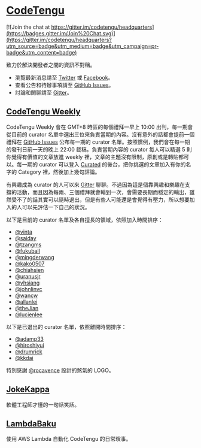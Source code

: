 # [CodeTengu](https://codetengu.com/)

[![Join the chat at https://gitter.im/codetengu/headquarters](https://badges.gitter.im/Join%20Chat.svg)](https://gitter.im/codetengu/headquarters?utm_source=badge&utm_medium=badge&utm_campaign=pr-badge&utm_content=badge)

致力於解決開發者之間的資訊不對稱。

* 瀏覽最新消息請至 [Twitter](https://twitter.com/codetengu) 或 [Facebook](https://www.facebook.com/codetengu)。
* 查看公告和待辦事項請至 [GitHub Issues](https://github.com/codetengu/headquarters/issues)。
* 討論和閒聊請至 [Gitter](https://gitter.im/codetengu/headquarters)。

## [CodeTengu Weekly](https://weekly.codetengu.com/)

CodeTengu Weekly 會在 GMT+8 時區的每個禮拜一早上 10:00 出刊，每一期會從目前的 curator 名單中選出三位來負責當期的內容。沒有意外的話都會提前一個禮拜在 [GitHub Issues](https://github.com/codetengu/headquarters/issues) 公布每一期的 curator 名單。按照慣例，我們會在每一期的發刊日前一天的晚上 22:00 截稿，負責當期內容的 curator 每人可以精選 5 則你覺得有價值的文章放進 weekly 裡，文章的主題沒有限制，原創或是轉貼都可以。每一期的 curator 可以登入 [Curated](https://my.curated.co/codetengu/issues) 的後台，把你挑選的文章加入有你的名字的 Category 裡，然後加上幾句評論。

有興趣成為 curator 的人可以來 [Gitter](https://gitter.im/codetengu/headquarters) 聊聊。不過因為這是個靠興趣和樂趣在支撐的活動，而且因為每兩、三個禮拜就會輪到一次，會需要長期而穩定的輸出，雖然受不了的話其實可以隨時退出，但是有些人可能還是會覺得有壓力，所以想要加入的人可以先評估一下自己的狀況。

以下是目前的 curator 名單及各自擅長的領域，依照加入時間排序：

* [@vinta](https://github.com/vinta)
* [@saiday](https://github.com/saiday)
* [@tzangms](https://github.com/tzangms)
* [@fukuball](https://github.com/fukuball)
* [@mingderwang](https://github.com/mingderwang)
* [@kako0507](https://github.com/kako0507)
* [@chiahsien](https://github.com/chiahsien)
* [@uranusjr](https://github.com/uranusjr)
* [@yhsiang](https://github.com/yhsiang)
* [@johnlinvc](https://github.com/johnlinvc)
* [@wancw](https://github.com/wancw)
* [@allanlei](https://github.com/allanlei)
* [@theJian](https://github.com/thejian)
* [@lucienlee](https://github.com/lucienlee)

以下是已退出的 curator 名單，依照離開時間排序：

* [@adamp33](https://github.com/adamp33)
* [@hiroshiyui](https://github.com/hiroshiyui)
* [@drumrick](https://github.com/drumrick)
* [@kkdai](https://github.com/kkdai)

特別感謝 [@rocavence](https://www.linkedin.com/in/rocavence) 設計的煞氣的 LOGO。

## [JokeKappa](https://github.com/CodeTengu/jokekappa)

軟體工程師才懂的一句話笑話。

## [LambdaBaku](https://github.com/CodeTengu/lambdabaku)

使用 AWS Lambda 自動化 CodeTengu 的日常瑣事。
